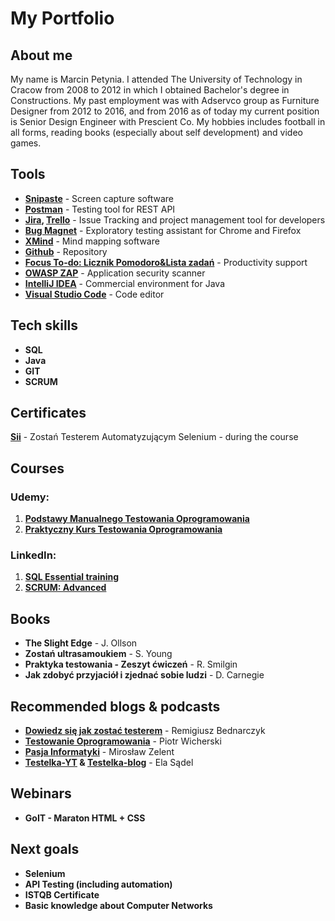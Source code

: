 # My Portfolio

## About me
My name is Marcin Petynia. I attended The University of Technology in Cracow from 2008 to 2012 in which I obtained Bachelor's degree in Constructions. My past employment was with Adservco group as Furniture Designer from 2012 to 2016, and from 2016 as of today my current position is Senior Design Engineer with Prescient Co. My hobbies includes football in all forms, reading books (especially about self development) and video games.

## Tools
- **[Snipaste](https://www.snipaste.com/)** - Screen capture software
- **[Postman](https://www.postman.com/)** - Testing tool for REST API
- **[Jira](https://www.atlassian.com/pl/software/jira), [Trello](https://trello.com/)** - Issue Tracking and project management tool for developers
- **[Bug Magnet](https://chrome.google.com/webstore/detail/bug-magnet/efhedldbjahpgjcneebmbolkalbhckfi?hl=pl)** - Exploratory testing assistant for Chrome and Firefox
- **[XMind](https://www.xmind.net/)** - Mind mapping software
- **[Github](https://github.com/)** - Repository
- **[Focus To-do: Licznik Pomodoro&Lista zadań](https://chrome.google.com/webstore/detail/focus-to-do-pomodoro-time/ngceodoilcgpmkijopinlkmohnfifjfb)** - Productivity support
- **[OWASP ZAP](https://www.zaproxy.org/)** - Application security scanner
- **[IntelliJ IDEA](https://www.jetbrains.com/idea/)** - Commercial environment for Java 
- **[Visual Studio Code](https://code.visualstudio.com/)** - Code editor
## Tech skills
- **SQL**
- **Java**
- **GIT**
- **SCRUM**
## Certificates
**[Sii](https://sii.pl/szkolenia/oferta/tester-automatyzujacy/)** - Zostań Testerem Automatyzującym Selenium - during the course
## Courses
### Udemy:
1. **[Podstawy Manualnego Testowania Oprogramowania](https://www.udemy.com/certificate/UC-b4a6a46b-c5dc-4529-98c0-b50d83dce516/)**
2. **[Praktyczny Kurs Testowania Oprogramowania](https://www.udemy.com/certificate/UC-85ac9f27-b987-4614-b6a7-1ff3a98c824f/)**
### LinkedIn:
1. **[SQL Essential training](https://www.linkedin.com/learning/certificates/61c41ac372d9f18fd809c75b02bea16362c65f3414a65c070071fd64e7a7bb7d?lipi=urn%3Ali%3Apage%3Ad_flagship3_profile_view_base_certifications_details%3BiZzlhrZjSJWIZj8q56q2TA%3D%3D)**
2. **[SCRUM: Advanced](https://www.linkedin.com/learning/certificates/e87c141d87d86b881d318eef23c1b80d36da4c632877634cf67b462f4be9ad64?trk=share_certificate)**
## Books 
- **The Slight Edge** - J. Ollson
- **Zostań ultrasamoukiem** - S. Young
- **Praktyka testowania - Zeszyt ćwiczeń** - R. Smilgin
- **Jak zdobyć przyjaciół i zjednać sobie ludzi** - D. Carnegie
## Recommended blogs & podcasts
- **[Dowiedz się jak zostać testerem](https://remigiuszbednarczyk.pl/)** - Remigiusz Bednarczyk
- **[Testowanie Oprogramowania](https://pwicherski.gitbook.io/testowanie-oprogramowania/)** - Piotr Wicherski
- **[Pasja Informatyki](https://www.youtube.com/c/Pasjainformatykitutoriale)** - Mirosław Zelent
- **[Testelka-YT](https://www.youtube.com/c/Testelka) & [Testelka-blog](https://testelka.pl)** - Ela Sądel
## Webinars
- **GoIT - Maraton HTML + CSS**
## Next goals
- **Selenium**
- **API Testing (including automation)**
- **ISTQB Certificate**
- **Basic knowledge about Computer Networks**
